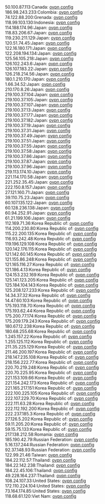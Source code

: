 50.100.87.113:Canada: [ovpn config](vpn/50_100_87_113.ovpn)  
186.98.243.233:Colombia: [ovpn config](vpn/186_98_243_233.ovpn)  
74.122.88.200:Grenada: [ovpn config](vpn/74_122_88_200.ovpn)  
118.99.103.130:Indonesia: [ovpn config](vpn/118_99_103_130.ovpn)  
114.188.174.96:Japan: [ovpn config](vpn/114_188_174_96.ovpn)  
118.83.206.67:Japan: [ovpn config](vpn/118_83_206_67.ovpn)  
119.230.211.129:Japan: [ovpn config](vpn/119_230_211_129.ovpn)  
120.51.74.45:Japan: [ovpn config](vpn/120_51_74_45.ovpn)  
122.16.180.171:Japan: [ovpn config](vpn/122_16_180_171.ovpn)  
122.208.194.134:Japan: [ovpn config](vpn/122_208_194_134.ovpn)  
125.56.105.218:Japan: [ovpn config](vpn/125_56_105_218.ovpn)  
126.102.243.6:Japan: [ovpn config](vpn/126_102_243_6.ovpn)  
126.107.183.22:Japan: [ovpn config](vpn/126_107_183_22.ovpn)  
126.218.214.56:Japan: [ovpn config](vpn/126_218_214_56.ovpn)  
180.1.210.170:Japan: [ovpn config](vpn/180_1_210_170.ovpn)  
1.66.34.52:Japan: [ovpn config](vpn/1_66_34_52.ovpn)  
210.170.8.26:Japan: [ovpn config](vpn/210_170_8_26.ovpn)  
219.100.37.104:Japan: [ovpn config](vpn/219_100_37_104.ovpn)  
219.100.37.105:Japan: [ovpn config](vpn/219_100_37_105.ovpn)  
219.100.37.107:Japan: [ovpn config](vpn/219_100_37_107.ovpn)  
219.100.37.13:Japan: [ovpn config](vpn/219_100_37_13.ovpn)  
219.100.37.177:Japan: [ovpn config](vpn/219_100_37_177.ovpn)  
219.100.37.182:Japan: [ovpn config](vpn/219_100_37_182.ovpn)  
219.100.37.19:Japan: [ovpn config](vpn/219_100_37_19.ovpn)  
219.100.37.31:Japan: [ovpn config](vpn/219_100_37_31.ovpn)  
219.100.37.49:Japan: [ovpn config](vpn/219_100_37_49.ovpn)  
219.100.37.51:Japan: [ovpn config](vpn/219_100_37_51.ovpn)  
219.100.37.55:Japan: [ovpn config](vpn/219_100_37_55.ovpn)  
219.100.37.58:Japan: [ovpn config](vpn/219_100_37_58.ovpn)  
219.100.37.86:Japan: [ovpn config](vpn/219_100_37_86.ovpn)  
219.100.37.87:Japan: [ovpn config](vpn/219_100_37_87.ovpn)  
219.100.37.96:Japan: [ovpn config](vpn/219_100_37_96.ovpn)  
219.113.174.10:Japan: [ovpn config](vpn/219_113_174_10.ovpn)  
221.114.170.58:Japan: [ovpn config](vpn/221_114_170_58.ovpn)  
221.252.35.45:Japan: [ovpn config](vpn/221_252_35_45.ovpn)  
222.150.8.157:Japan: [ovpn config](vpn/222_150_8_157.ovpn)  
27.121.160.71:Japan: [ovpn config](vpn/27_121_160_71.ovpn)  
39.110.75.23:Japan: [ovpn config](vpn/39_110_75_23.ovpn)  
60.107.135.122:Japan: [ovpn config](vpn/60_107_135_122.ovpn)  
60.128.236.138:Japan: [ovpn config](vpn/60_128_236_138.ovpn)  
60.94.252.91:Japan: [ovpn config](vpn/60_94_252_91.ovpn)  
61.21.199.106:Japan: [ovpn config](vpn/61_21_199_106.ovpn)  
112.169.71.36:Korea Republic of: [ovpn config](vpn/112_169_71_36.ovpn)  
114.200.230.80:Korea Republic of: [ovpn config](vpn/114_200_230_80.ovpn)  
115.22.200.135:Korea Republic of: [ovpn config](vpn/115_22_200_135.ovpn)  
116.93.242.48:Korea Republic of: [ovpn config](vpn/116_93_242_48.ovpn)  
119.196.129.108:Korea Republic of: [ovpn config](vpn/119_196_129_108.ovpn)  
120.142.176.115:Korea Republic of: [ovpn config](vpn/120_142_176_115.ovpn)  
121.142.60.145:Korea Republic of: [ovpn config](vpn/121_142_60_145.ovpn)  
121.155.86.248:Korea Republic of: [ovpn config](vpn/121_155_86_248.ovpn)  
121.165.116.27:Korea Republic of: [ovpn config](vpn/121_165_116_27.ovpn)  
121.186.4.13:Korea Republic of: [ovpn config](vpn/121_186_4_13.ovpn)  
124.153.232.169:Korea Republic of: [ovpn config](vpn/124_153_232_169.ovpn)  
125.141.123.205:Korea Republic of: [ovpn config](vpn/125_141_123_205.ovpn)  
125.184.104.143:Korea Republic of: [ovpn config](vpn/125_184_104_143.ovpn)  
125.208.127.233:Korea Republic of: [ovpn config](vpn/125_208_127_233.ovpn)  
14.34.37.32:Korea Republic of: [ovpn config](vpn/14_34_37_32.ovpn)  
14.47.60.103:Korea Republic of: [ovpn config](vpn/14_47_60_103.ovpn)  
175.193.118.70:Korea Republic of: [ovpn config](vpn/175_193_118_70.ovpn)  
175.193.62.44:Korea Republic of: [ovpn config](vpn/175_193_62_44.ovpn)  
175.200.77.174:Korea Republic of: [ovpn config](vpn/175_200_77_174.ovpn)  
175.209.179.243:Korea Republic of: [ovpn config](vpn/175_209_179_243.ovpn)  
180.67.12.238:Korea Republic of: [ovpn config](vpn/180_67_12_238.ovpn)  
180.68.255.68:Korea Republic of: [ovpn config](vpn/180_68_255_68.ovpn)  
1.245.157.22:Korea Republic of: [ovpn config](vpn/1_245_157_22.ovpn)  
1.255.125.112:Korea Republic of: [ovpn config](vpn/1_255_125_112.ovpn)  
211.35.225.129:Korea Republic of: [ovpn config](vpn/211_35_225_129.ovpn)  
211.46.200.197:Korea Republic of: [ovpn config](vpn/211_46_200_197.ovpn)  
218.147.235.108:Korea Republic of: [ovpn config](vpn/218_147_235_108.ovpn)  
218.156.222.77:Korea Republic of: [ovpn config](vpn/218_156_222_77.ovpn)  
220.70.219.248:Korea Republic of: [ovpn config](vpn/220_70_219_248.ovpn)  
220.70.225.95:Korea Republic of: [ovpn config](vpn/220_70_225_95.ovpn)  
221.153.109.66:Korea Republic of: [ovpn config](vpn/221_153_109_66.ovpn)  
221.154.242.173:Korea Republic of: [ovpn config](vpn/221_154_242_173.ovpn)  
221.165.217.151:Korea Republic of: [ovpn config](vpn/221_165_217_151.ovpn)  
222.100.225.105:Korea Republic of: [ovpn config](vpn/222_100_225_105.ovpn)  
222.107.229.70:Korea Republic of: [ovpn config](vpn/222_107_229_70.ovpn)  
222.111.63.28:Korea Republic of: [ovpn config](vpn/222_111_63_28.ovpn)  
222.112.192.200:Korea Republic of: [ovpn config](vpn/222_112_192_200.ovpn)  
222.237.185.3:Korea Republic of: [ovpn config](vpn/222_237_185_3.ovpn)  
27.126.5.202:Korea Republic of: [ovpn config](vpn/27_126_5_202.ovpn)  
59.11.205.20:Korea Republic of: [ovpn config](vpn/59_11_205_20.ovpn)  
59.15.75.133:Korea Republic of: [ovpn config](vpn/59_15_75_133.ovpn)  
217.138.212.58:Romania: [ovpn config](vpn/217_138_212_58.ovpn)  
185.190.42.79:Russian Federation: [ovpn config](vpn/185_190_42_79.ovpn)  
5.16.137.244:Russian Federation: [ovpn config](vpn/5_16_137_244.ovpn)  
92.37.148.93:Russian Federation: [ovpn config](vpn/92_37_148_93.ovpn)  
122.99.21.46:Taiwan: [ovpn config](vpn/122_99_21_46.ovpn)  
184.22.112.57:Thailand: [ovpn config](vpn/184_22_112_57.ovpn)  
184.22.142.238:Thailand: [ovpn config](vpn/184_22_142_238.ovpn)  
184.22.45.106:Thailand: [ovpn config](vpn/184_22_45_106.ovpn)  
49.228.164.237:Thailand: [ovpn config](vpn/49_228_164_237.ovpn)  
108.24.107.33:United States: [ovpn config](vpn/108_24_107_33.ovpn)  
172.110.224.104:United States: [ovpn config](vpn/172_110_224_104.ovpn)  
73.164.174.85:United States: [ovpn config](vpn/73_164_174_85.ovpn)  
118.68.61.120:Viet Nam: [ovpn config](vpn/118_68_61_120.ovpn)  
